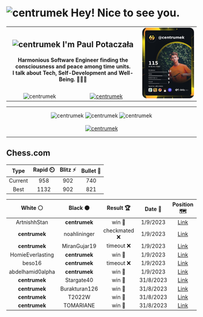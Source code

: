 <h1>
  <img
    src="https://emojis.slackmojis.com/emojis/images/1531849430/4246/blob-sunglasses.gif"
    width="30"
    alt="centrumek"
  />
  Hey! Nice to see you.
</h1>

<table>
  <tbody>
    <tr>
      <td align="center" width="70%" colspan="2">
        <h2>
          <img
            src="https://raw.githubusercontent.com/MartinHeinz/MartinHeinz/master/wave.gif"
            width="30px"
            alt="centrumek"
          />
          I'm Paul Potaczała
        </h2>
        <h4>
          Harmonious Software Engineer finding the consciousness and peace among time units.
          <br/>
          I talk about Tech, Self-Development and Well-Being. 🌿🧘🚀
        </h4>
      </td>
      <td width="30%" rowspan="2">
        <a href="https://app.daily.dev/centrumek">
          <img
            src="./devcard.png"
            alt="centrumek"
          />
        </a>
      </td>
    </tr>
    <tr align="center">
      <td>
        <img
          src="https://komarev.com/ghpvc/?username=centrumek&label=visitors&color=0e75b6&style=flat"
          alt="centrumek"
        >
      </td>
      <td>
        <a href="https://stackoverflow.com/users/14496012/centrumek">
          <img
            src="https://stackoverflow.com/users/flair/14496012.png?theme=dark"
            alt="centrumek"
          >
        </a>
      </td>
    </tr>
  </tbody>
</table>

---
<div align="center">
  <img 
    src="https://github-readme-stats.vercel.app/api?username=centrumek&show_icons=true&count_private=true&theme=darcula&hide_border=true&hide=issues,contribs&bg_color=00000000"
    alt="centrumek"
  />
  <img
    src="https://github-readme-stats.vercel.app/api/top-langs/?username=centrumek&layout=compact&hide_border=true&theme=darcula&bg_color=00000000&langs_count=6&exclude_repo=air-statistic-app"
    alt="centrumek"
  />
  <img 
    src="https://github-readme-streak-stats.herokuapp.com?user=centrumek&theme=darcula&hide_border=true&background=FFFFFF00"
    alt="centrumek"
  />
  <br/>
  <br/>
  <a href="https://www.buymeacoffee.com/centrumek">
    <img
      src="https://cdn.buymeacoffee.com/buttons/v2/default-orange.png"
      height="50"
      width="210"
      alt="centrumek"
    />
  </a>
</div>

---

## Chess.com

<div align="center">
<!--START_SECTION:chessStats-->
<!-- Automatically generated with https://github.com/Balastrong/chess-stats-action -->

| Type | Rapid ⏲️ | Blitz ⚡ | Bullet 🔫 |
|:---:|:---:|:---:|:---:|
| Current | 958 | 902 | 740 |
| Best | 1132 | 902 | 821 |

| White ⚪ | Black ⚫ | Result 🏆 | Date 📅 | Position 🗺️ | Type 🕕 |
|:---:|:---:|:---:|:---:|:---:|:---:|
| ArtnishhStan | **centrumek** | win 🥇 | 1/9/2023 | <a href="http://www.ee.unb.ca/cgi-bin/tervo/fen.pl?select=1n1q1rk1/8/2n2bpp/1Q2p3/4Pp2/2P5/1P3PPP/3R2K1 w - -">Link</a> | Blitz |
| **centrumek** | noahlininger | checkmated ❌ | 1/9/2023 | <a href="http://www.ee.unb.ca/cgi-bin/tervo/fen.pl?select=4R3/5pkp/4p1p1/1p2P3/2p2P2/4P1P1/4q2P/3r2K1 w - -">Link</a> | Blitz |
| **centrumek** | MiranGujar19 | timeout ❌ | 1/9/2023 | <a href="http://www.ee.unb.ca/cgi-bin/tervo/fen.pl?select=q5k1/2p2p1p/2p3p1/2Pp4/5PP1/R3P3/7P/6K1 w - -">Link</a> | Bullet |
| HomieEverlasting | **centrumek** | win 🥇 | 1/9/2023 | <a href="http://www.ee.unb.ca/cgi-bin/tervo/fen.pl?select=5r2/pppk4/2n2q2/8/8/3p4/PP3p2/2K2Q2 w - -">Link</a> | Bullet |
| beso16 | **centrumek** | timeout ❌ | 1/9/2023 | <a href="http://www.ee.unb.ca/cgi-bin/tervo/fen.pl?select=4br2/pp4K1/3k4/2p5/2P4P/4rn2/PP6/8 b - -">Link</a> | Bullet |
| abdelhamid0alpha | **centrumek** | win 🥇 | 1/9/2023 | <a href="http://www.ee.unb.ca/cgi-bin/tervo/fen.pl?select=7r/pp1N2kp/4Pr1p/3p4/1b1p4/P2P4/1P3PPP/R3R1K1 w - -">Link</a> | Bullet |
| **centrumek** | Stargate40 | win 🥇 | 31/8/2023 | <a href="http://www.ee.unb.ca/cgi-bin/tervo/fen.pl?select=8/8/1P5k/P1P5/3p1K1P/8/4B3/8 b - -">Link</a> | Rapid |
| **centrumek** | Burakturan126 | win 🥇 | 31/8/2023 | <a href="http://www.ee.unb.ca/cgi-bin/tervo/fen.pl?select=6k1/p1p2p1p/1p2p1p1/2R5/B1K1P3/3r2P1/3q3P/8 b - -">Link</a> | Blitz |
| **centrumek** | T2022W | win 🥇 | 31/8/2023 | <a href="http://www.ee.unb.ca/cgi-bin/tervo/fen.pl?select=2kB4/ppp4p/1nn1b1p1/4Pp2/2B5/5N2/PPP3PP/RN1K3R b - -">Link</a> | Blitz |
| **centrumek** | TOMARIANE | win 🥇 | 31/8/2023 | <a href="http://www.ee.unb.ca/cgi-bin/tervo/fen.pl?select=8/6P1/5k2/p1p5/P1P4P/4p3/8/4K3 b - -">Link</a> | Blitz |

<!--END_SECTION:chessStats-->
</div>
<!--
**centrumek/centrumek** is a ✨ _special_ ✨ repository because its `README.md` (this file) appears on your GitHub profile.

Here are some ideas to get you started:

- 🔭 I’m currently working on ...
- 🌱 I’m currently learning ...
- 👯 I’m looking to collaborate on ...
- 🤔 I’m looking for help with ...
- 💬 Ask me about ...
- 📫 How to reach me: ...
- 😄 Pronouns: ...
- ⚡ Fun fact: ...
-->
